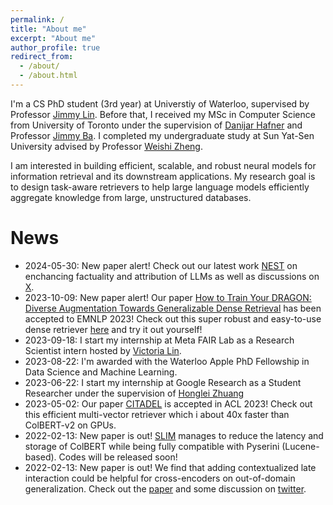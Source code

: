 ```yaml
---
permalink: /
title: "About me"
excerpt: "About me"
author_profile: true
redirect_from: 
  - /about/
  - /about.html
---
```


I'm a CS PhD student (3rd year) at Universtiy of Waterloo, supervised by Professor [Jimmy Lin](https://cs.uwaterloo.ca/~jimmylin/index.html). Before that, I received my MSc in Computer Science from University of Toronto under the supervision of [Danijar Hafner](https://danijar.com/) and Professor [Jimmy Ba](https://jimmylba.github.io/). I completed my undergraduate study at Sun Yat-Sen University advised by Professor [Weishi Zheng](https://www.isee-ai.cn/~zhwshi/).  

I am interested in building efficient, scalable, and robust neural models for information retrieval and its downstream applications. My research goal is to design task-aware retrievers to help large language models efficiently aggregate knowledge from large, unstructured databases. 

News
=====
- 2024-05-30: New paper alert! Check out our latest work [NEST](https://arxiv.org/pdf/2405.19325) on enchancing factuality and attribution of LLMs as well as discussions on [X](https://x.com/alexlimh23/status/1796195387700621754). 
- 2023-10-09: New paper alert! Our paper [How to Train Your DRAGON: Diverse Augmentation Towards Generalizable Dense Retrieval](https://arxiv.org/abs/2302.07452) has been accepted to EMNLP 2023! Check out this super robust and easy-to-use dense retriever [here](https://github.com/facebookresearch/dpr-scale) and try it out yourself!
- 2023-09-18: I start my internship at Meta FAIR Lab as a Research Scientist intern hosted by [Victoria Lin](http://victorialin.net/).
- 2023-08-22: I'm awarded with the Waterloo Apple PhD Fellowship in Data Science and Machine Learning.
- 2023-06-22: I start my internship at Google Research as a Student Researcher under the supervision of [Honglei Zhuang](https://hongleizhuang.github.io/)
- 2023-05-02: Our paper [CITADEL](https://arxiv.org/abs/2211.10411) is accepted in ACL 2023! Check out this efficient multi-vector retriever which i about 40x faster than ColBERT-v2 on GPUs. 
- 2022-02-13: New paper is out! [SLIM](https://arxiv.org/pdf/2302.06587.pdf) manages to reduce the latency and storage of ColBERT while being fully compatible with Pyserini (Lucene-based). Codes will be released soon!
- 2022-02-13: New paper is out! We find that adding contextualized late interaction could be helpful for cross-encoders on out-of-domain generalization. Check out the [paper](https://arxiv.org/pdf/2302.06589.pdf) and some discussion on [twitter](https://twitter.com/lateinteraction/status/1626232873190821890).
